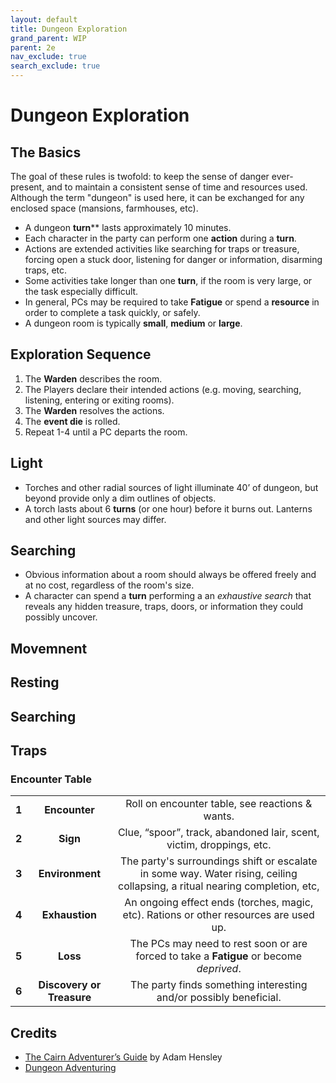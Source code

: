 ```yaml
---
layout: default
title: Dungeon Exploration
grand_parent: WIP
parent: 2e
nav_exclude: true
search_exclude: true
---
```


# Dungeon Exploration

## The Basics
The goal of these rules is twofold: to keep the sense of danger ever-present, and to maintain a consistent sense of time and resources used. Although the term "dungeon" is used here, it can be exchanged for any enclosed space (mansions, farmhouses, etc).

- A dungeon **turn**** lasts approximately 10 minutes.
- Each character in the party can perform one **action** during a **turn**. 
- Actions are extended activities like searching for traps or treasure,  forcing open a stuck door, listening for danger or information, disarming traps, etc.
- Some activities take longer than one **turn**, if the room is very large, or the task especially difficult. 
- In general, PCs may be required to take **Fatigue** or spend a **resource** in order to complete a task quickly, or safely.
- A dungeon room is typically **small**, **medium** or **large**. 

## Exploration Sequence
1. The **Warden** describes the room.
2. The Players declare their intended actions (e.g. moving, searching, listening, entering or exiting rooms).
3. The **Warden** resolves the actions.
4. The **event die** is rolled.
5. Repeat 1-4 until a PC departs the room.

## Light
- Torches and other radial sources of light illuminate 40’ of dungeon, but beyond provide only a dim outlines of objects.
- A torch lasts about 6 **turns** (or one hour) before it burns out. Lanterns and other light sources may differ.

## Searching
- Obvious information about a room should always be offered freely and at no cost, regardless of the room's size.
- A character can spend a **turn** performing a an _exhaustive search_ that reveals any hidden treasure, traps, doors, or information they could possibly uncover. 

## Movemnent

## Resting

## Searching

## Traps


### Encounter Table

|       |                           |                                                              |
| :---: | :-----------------------: | :----------------------------------------------------------: |
| **1** |       **Encounter**       |       Roll on encounter table, see reactions & wants.        |
| **2** |         **Sign**          | Clue, “spoor”, track, abandoned lair, scent, victim, droppings, etc. |
| **3** |      **Environment**      | The party's surroundings shift or escalate in some way. Water rising, ceiling collapsing, a ritual nearing completion, etc, |
| **4** |      **Exhaustion**       | An ongoing effect ends (torches, magic, etc). Rations or other resources are used up. |
| **5** |         **Loss**          | The PCs may need to rest soon or are forced to take a **Fatigue** or become _deprived_. |
| **6** | **Discovery or Treasure** | The party finds something interesting and/or possibly beneficial. |


## Credits

- [The Cairn Adventurer’s Guide](https://adamhensley.itch.io/cairn-adventurers-guide) by Adam Hensley
- [Dungeon Adventuring](https://oldschoolessentials.necroticgnome.com/srd/index.php/Dungeon_Adventuring)